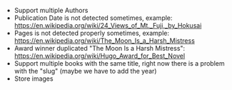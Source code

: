 - Support multiple Authors
- Publication Date is not detected sometimes, example: https://en.wikipedia.org/wiki/24_Views_of_Mt._Fuji,_by_Hokusai
- Pages is not detected properly sometimes, example: https://en.wikipedia.org/wiki/The_Moon_Is_a_Harsh_Mistress
- Award winner duplicated "The Moon Is a Harsh Mistress": https://en.wikipedia.org/wiki/Hugo_Award_for_Best_Novel
- Support multiple books with the same title, right now there is a problem with the "slug" (maybe we have to add the year)
- Store images
